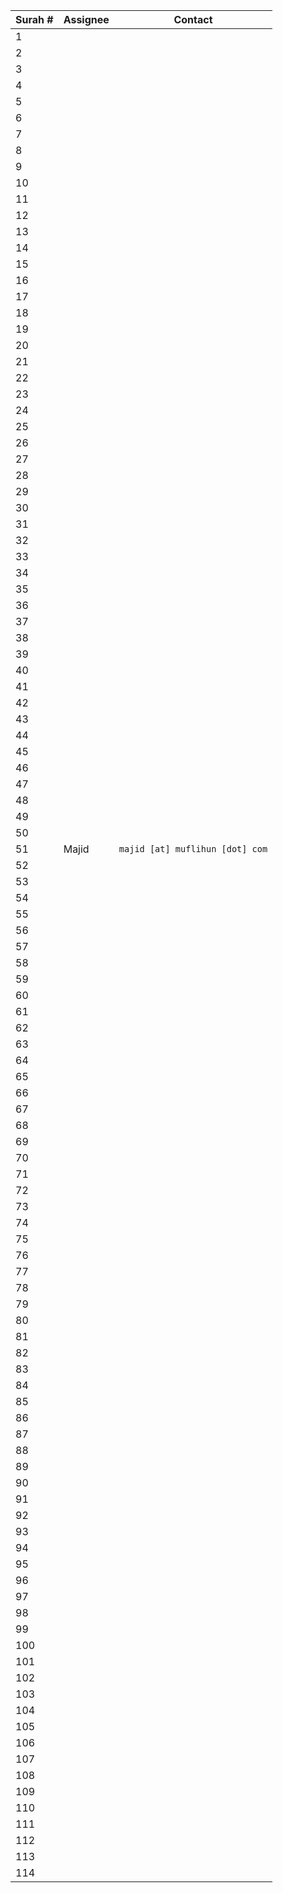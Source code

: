 
|        Surah #            |            Assignee                   |            Contact                   |
|---------------------------|---------------------------------------|--------------------------------------|
|        1            |                               |                               |
|        2            |                               |                               |
|        3            |                               |                               |
|        4            |                               |                               |
|        5            |                               |                               |
|        6            |                               |                               |
|        7            |                               |                               |
|        8            |                               |                               |
|        9            |                               |                               |
|        10            |                               |                               |
|        11            |                               |                               |
|        12            |                               |                               |
|        13            |                               |                               |
|        14            |                               |                               |
|        15            |                               |                               |
|        16            |                               |                               |
|        17            |                               |                               |
|        18            |                               |                               |
|        19            |                               |                               |
|        20            |                               |                               |
|        21            |                               |                               |
|        22            |                               |                               |
|        23            |                               |                               |
|        24            |                               |                               |
|        25            |                               |                               |
|        26            |                               |                               |
|        27            |                               |                               |
|        28            |                               |                               |
|        29            |                               |                               |
|        30            |                               |                               |
|        31            |                               |                               |
|        32            |                               |                               |
|        33            |                               |                               |
|        34            |                               |                               |
|        35            |                               |                               |
|        36            |                               |                               |
|        37            |                               |                               |
|        38            |                               |                               |
|        39            |                               |                               |
|        40            |                               |                               |
|        41            |                               |                               |
|        42            |                               |                               |
|        43            |                               |                               |
|        44            |                               |                               |
|        45            |                               |                               |
|        46            |                               |                               |
|        47            |                               |                               |
|        48            |                               |                               |
|        49            |                               |                               |
|        50            |                               |                               |
|        51            |       Majid                   |`majid [at] muflihun [dot] com`|
|        52            |                               |                               |
|        53            |                               |                               |
|        54            |                               |                               |
|        55            |                               |                               |
|        56            |                               |                               |
|        57            |                               |                               |
|        58            |                               |                               |
|        59            |                               |                               |
|        60            |                               |                               |
|        61            |                               |                               |
|        62            |                               |                               |
|        63            |                               |                               |
|        64            |                               |                               |
|        65            |                               |                               |
|        66            |                               |                               |
|        67            |                               |                               |
|        68            |                               |                               |
|        69            |                               |                               |
|        70            |                               |                               |
|        71            |                               |                               |
|        72            |                               |                               |
|        73            |                               |                               |
|        74            |                               |                               |
|        75            |                               |                               |
|        76            |                               |                               |
|        77            |                               |                               |
|        78            |                               |                               |
|        79            |                               |                               |
|        80            |                               |                               |
|        81            |                               |                               |
|        82            |                               |                               |
|        83            |                               |                               |
|        84            |                               |                               |
|        85            |                               |                               |
|        86            |                               |                               |
|        87            |                               |                               |
|        88            |                               |                               |
|        89            |                               |                               |
|        90            |                               |                               |
|        91            |                               |                               |
|        92            |                               |                               |
|        93            |                               |                               |
|        94            |                               |                               |
|        95            |                               |                               |
|        96            |                               |                               |
|        97            |                               |                               |
|        98            |                               |                               |
|        99            |                               |                               |
|        100            |                               |                               |
|        101            |                               |                               |
|        102            |                               |                               |
|        103            |                               |                               |
|        104            |                               |                               |
|        105            |                               |                               |
|        106            |                               |                               |
|        107            |                               |                               |
|        108            |                               |                               |
|        109            |                               |                               |
|        110            |                               |                               |
|        111            |                               |                               |
|        112            |                               |                               |
|        113            |                               |                               |
|        114            |                               |                               |
